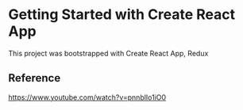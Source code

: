 # Getting Started with Create React App

This project was bootstrapped with Create React App, Redux

## Reference

https://www.youtube.com/watch?v=pnnblIo1iO0
